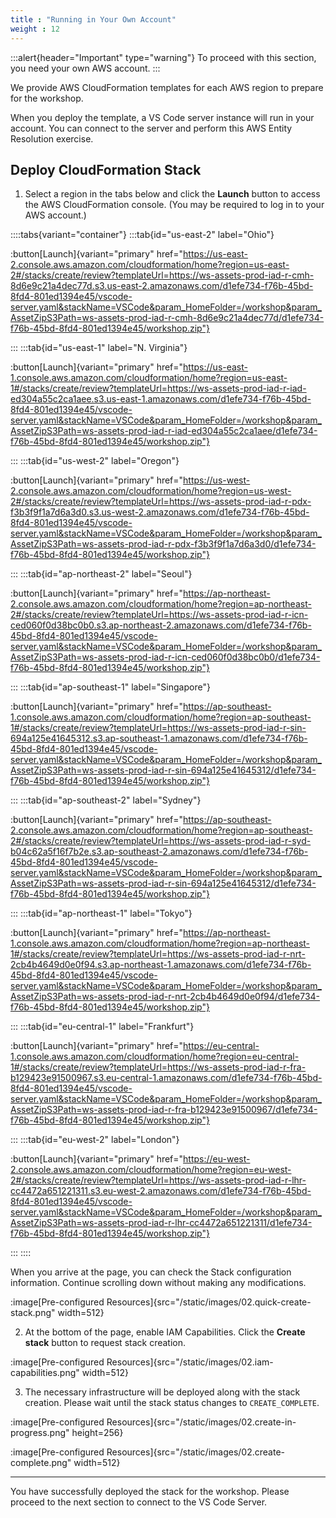 ```yaml
---
title : "Running in Your Own Account"
weight : 12
---
```


:::alert{header="Important" type="warning"}
To proceed with this section, you need your own AWS account.
:::

We provide AWS CloudFormation templates for each AWS region to prepare for the workshop.

When you deploy the template, a VS Code server instance will run in your account. You can connect to the server and perform this AWS Entity Resolution exercise.

## Deploy CloudFormation Stack

1. Select a region in the tabs below and click the **Launch** button to access the AWS CloudFormation console. (You may be required to log in to your AWS account.)

::::tabs{variant="container"}
:::tab{id="us-east-2" label="Ohio"}

:button[Launch]{variant="primary" href="https://us-east-2.console.aws.amazon.com/cloudformation/home?region=us-east-2#/stacks/create/review?templateUrl=https://ws-assets-prod-iad-r-cmh-8d6e9c21a4dec77d.s3.us-east-2.amazonaws.com/d1efe734-f76b-45bd-8fd4-801ed1394e45/vscode-server.yaml&stackName=VSCode&param_HomeFolder=/workshop&param_AssetZipS3Path=ws-assets-prod-iad-r-cmh-8d6e9c21a4dec77d/d1efe734-f76b-45bd-8fd4-801ed1394e45/workshop.zip"}

:::
:::tab{id="us-east-1" label="N. Virginia"}

:button[Launch]{variant="primary" href="https://us-east-1.console.aws.amazon.com/cloudformation/home?region=us-east-1#/stacks/create/review?templateUrl=https://ws-assets-prod-iad-r-iad-ed304a55c2ca1aee.s3.us-east-1.amazonaws.com/d1efe734-f76b-45bd-8fd4-801ed1394e45/vscode-server.yaml&stackName=VSCode&param_HomeFolder=/workshop&param_AssetZipS3Path=ws-assets-prod-iad-r-iad-ed304a55c2ca1aee/d1efe734-f76b-45bd-8fd4-801ed1394e45/workshop.zip"}

:::
:::tab{id="us-west-2" label="Oregon"}

:button[Launch]{variant="primary" href="https://us-west-2.console.aws.amazon.com/cloudformation/home?region=us-west-2#/stacks/create/review?templateUrl=https://ws-assets-prod-iad-r-pdx-f3b3f9f1a7d6a3d0.s3.us-west-2.amazonaws.com/d1efe734-f76b-45bd-8fd4-801ed1394e45/vscode-server.yaml&stackName=VSCode&param_HomeFolder=/workshop&param_AssetZipS3Path=ws-assets-prod-iad-r-pdx-f3b3f9f1a7d6a3d0/d1efe734-f76b-45bd-8fd4-801ed1394e45/workshop.zip"}

:::
:::tab{id="ap-northeast-2" label="Seoul"}

:button[Launch]{variant="primary" href="https://ap-northeast-2.console.aws.amazon.com/cloudformation/home?region=ap-northeast-2#/stacks/create/review?templateUrl=https://ws-assets-prod-iad-r-icn-ced060f0d38bc0b0.s3.ap-northeast-2.amazonaws.com/d1efe734-f76b-45bd-8fd4-801ed1394e45/vscode-server.yaml&stackName=VSCode&param_HomeFolder=/workshop&param_AssetZipS3Path=ws-assets-prod-iad-r-icn-ced060f0d38bc0b0/d1efe734-f76b-45bd-8fd4-801ed1394e45/workshop.zip"}

:::
:::tab{id="ap-southeast-1" label="Singapore"}

:button[Launch]{variant="primary" href="https://ap-southeast-1.console.aws.amazon.com/cloudformation/home?region=ap-southeast-1#/stacks/create/review?templateUrl=https://ws-assets-prod-iad-r-sin-694a125e41645312.s3.ap-southeast-1.amazonaws.com/d1efe734-f76b-45bd-8fd4-801ed1394e45/vscode-server.yaml&stackName=VSCode&param_HomeFolder=/workshop&param_AssetZipS3Path=ws-assets-prod-iad-r-sin-694a125e41645312/d1efe734-f76b-45bd-8fd4-801ed1394e45/workshop.zip"}

:::
:::tab{id="ap-southeast-2" label="Sydney"}

:button[Launch]{variant="primary" href="https://ap-southeast-2.console.aws.amazon.com/cloudformation/home?region=ap-southeast-2#/stacks/create/review?templateUrl=https://ws-assets-prod-iad-r-syd-b04c62a5f16f7b2e.s3.ap-southeast-2.amazonaws.com/d1efe734-f76b-45bd-8fd4-801ed1394e45/vscode-server.yaml&stackName=VSCode&param_HomeFolder=/workshop&param_AssetZipS3Path=ws-assets-prod-iad-r-sin-694a125e41645312/d1efe734-f76b-45bd-8fd4-801ed1394e45/workshop.zip"}

:::
:::tab{id="ap-northeast-1" label="Tokyo"}

:button[Launch]{variant="primary" href="https://ap-northeast-1.console.aws.amazon.com/cloudformation/home?region=ap-northeast-1#/stacks/create/review?templateUrl=https://ws-assets-prod-iad-r-nrt-2cb4b4649d0e0f94.s3.ap-northeast-1.amazonaws.com/d1efe734-f76b-45bd-8fd4-801ed1394e45/vscode-server.yaml&stackName=VSCode&param_HomeFolder=/workshop&param_AssetZipS3Path=ws-assets-prod-iad-r-nrt-2cb4b4649d0e0f94/d1efe734-f76b-45bd-8fd4-801ed1394e45/workshop.zip"}

:::
:::tab{id="eu-central-1" label="Frankfurt"}

:button[Launch]{variant="primary" href="https://eu-central-1.console.aws.amazon.com/cloudformation/home?region=eu-central-1#/stacks/create/review?templateUrl=https://ws-assets-prod-iad-r-fra-b129423e91500967.s3.eu-central-1.amazonaws.com/d1efe734-f76b-45bd-8fd4-801ed1394e45/vscode-server.yaml&stackName=VSCode&param_HomeFolder=/workshop&param_AssetZipS3Path=ws-assets-prod-iad-r-fra-b129423e91500967/d1efe734-f76b-45bd-8fd4-801ed1394e45/workshop.zip"}

:::
:::tab{id="eu-west-2" label="London"}

:button[Launch]{variant="primary" href="https://eu-west-2.console.aws.amazon.com/cloudformation/home?region=eu-west-2#/stacks/create/review?templateUrl=https://ws-assets-prod-iad-r-lhr-cc4472a651221311.s3.eu-west-2.amazonaws.com/d1efe734-f76b-45bd-8fd4-801ed1394e45/vscode-server.yaml&stackName=VSCode&param_HomeFolder=/workshop&param_AssetZipS3Path=ws-assets-prod-iad-r-lhr-cc4472a651221311/d1efe734-f76b-45bd-8fd4-801ed1394e45/workshop.zip"}

:::
::::

When you arrive at the page, you can check the Stack configuration information. Continue scrolling down without making any modifications.

:image[Pre-configured Resources]{src="/static/images/02.quick-create-stack.png" width=512}

2. At the bottom of the page, enable IAM Capabilities. Click the **Create stack** button to request stack creation.

:image[Pre-configured Resources]{src="/static/images/02.iam-capabilities.png" width=512}



3. The necessary infrastructure will be deployed along with the stack creation. Please wait until the stack status changes to `CREATE_COMPLETE`.

:image[Pre-configured Resources]{src="/static/images/02.create-in-progress.png" height=256}

:image[Pre-configured Resources]{src="/static/images/02.create-complete.png" width=512}

---
You have successfully deployed the stack for the workshop. Please proceed to the next section to connect to the VS Code Server.